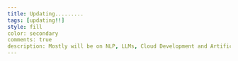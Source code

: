 ```yaml
---
title: Updating.........
tags: [updating!!]
style: fill
color: secondary
comments: true
description: Mostly will be on NLP, LLMs, Cloud Development and Artifical Intelligence!!
---
```



